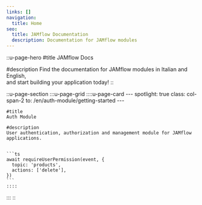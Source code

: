 ```yaml
---
links: []
navigation:
  title: Home
seo:
  title: JAMflow Documentation
  description: Documentation for JAMflow modules
---
```


::u-page-hero
#title
JAMflow Docs

#description
Find the documentation for JAMflow modules in Italian and English,   
and start building your application today!
::

::u-page-section
  :::u-page-grid
    ::::u-page-card
    ---
    spotlight: true
    class: col-span-2
    to: /en/auth-module/getting-started
    ---

    #title
    Auth Module
    
    #description
    User authentication, authorization and management module for JAMflow applications.


    ```ts
    await requireUserPermission(event, {
      topic: 'products',
      actions: ['delete'],
    })
    ```
    ::::
  :::
::
